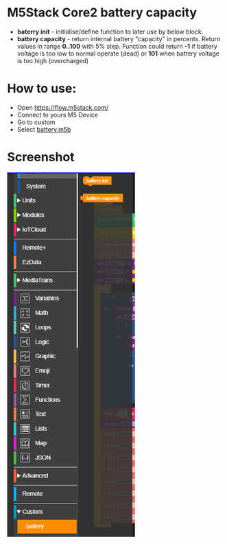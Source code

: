 # M5Stack Core2 battery capacity

- **baterry init** - initialise/define function to later use by below block.
- **battery capacity** - return internal battery "capacity" in percents. Return values in range **0..100** with 5% step. Function could return **-1** if battery voltage is too low to normal operate (dead) or **101** when battery voltage is too high (overcharged)

# How to use:
- Open https://flow.m5stack.com/
- Connect to yours M5 Device
- Go to custom
- Select [battery.m5b](battery.m5b)

# Screenshot
![Blockly-custom.PNG](Blockly-custom.PNG)
